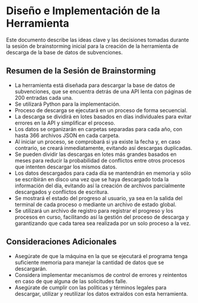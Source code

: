 # Diseño e Implementación de la Herramienta

Este documento describe las ideas clave y las decisiones tomadas durante la sesión de brainstorming inicial para la creación de la herramienta de descarga de la base de datos de subvenciones.

## Resumen de la Sesión de Brainstorming

- La herramienta está diseñada para descargar la base de datos de subvenciones, que se encuentra detrás de una API lenta con páginas de 200 entradas cada una.
- Se utilizará Python para la implementación.
- Proceso de descarga se ejecutará en un proceso de forma secuencial.
- La descarga se dividirá en lotes basados en días individuales para evitar errores en la API y simplificar el proceso.
- Los datos se organizarán en carpetas separadas para cada año, con hasta 366 archivos JSON en cada carpeta.
- Al iniciar un proceso, se comprobará si ya existe la fecha y, en caso contrario, se creará inmediatamente, evitando así descargas duplicadas.
- Se pueden dividir las descargas en lotes más grandes basados en meses para reducir la probabilidad de conflictos entre otros procesos que intenten descargar los mismos datos.
- Los datos descargados para cada día se mantendrán en memoria y sólo se escribirán en disco una vez que se haya descargado toda la información del día, evitando así la creación de archivos parcialmente descargados y conflictos de escritura.
- Se mostrará el estado del progreso al usuario, ya sea en la salida del terminal de cada proceso o mediante un archivo de estado global.
- Se utilizará un archivo de registro para registrar el progreso y los procesos en curso, facilitando así la gestión del proceso de descarga y garantizando que cada tarea sea realizada por un solo proceso a la vez.

## Consideraciones Adicionales

- Asegúrate de que la máquina en la que se ejecutará el programa tenga suficiente memoria para manejar la cantidad de datos que se descargarán.
- Considera implementar mecanismos de control de errores y reintentos en caso de que alguna de las solicitudes falle.
- Asegúrate de cumplir con las políticas y términos legales para descargar, utilizar y reutilizar los datos extraídos con esta herramienta.

